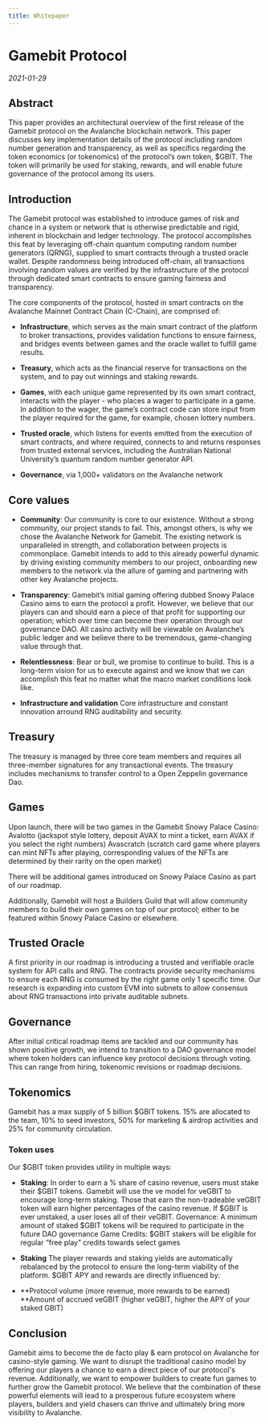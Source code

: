 ```yaml
---
title: Whitepaper
---
```

# Gamebit Protocol
_2021-01-29_
## Abstract

This paper provides an architectural overview of the first release of the Gamebit protocol on the Avalanche blockchain network. This paper discusses key implementation details of the protocol including random number generation and transparency, as well as specifics regarding the token economics (or tokenomics) of the protocol’s own token, $GBIT. The token will primarily be used for staking, rewards, and will enable future governance of the protocol among its users.

## Introduction

The Gamebit protocol was established to introduce games of risk and chance in a system or network that is otherwise predictable and rigid, inherent in blockchain and ledger technology. The protocol accomplishes this feat by leveraging off-chain quantum computing random number generators (QRNG), supplied to smart contracts through a trusted oracle wallet. Despite randomness being introduced off-chain, all transactions involving random values are verified by the infrastructure of the protocol through dedicated smart contracts to ensure gaming fairness and transparency.

The core components of the protocol, hosted in smart contracts on the Avalanche Mainnet Contract Chain (C-Chain), are comprised of:

- **Infrastructure**, which serves as the main smart contract of the platform to broker transactions, provides validation functions to ensure fairness, and bridges events between games and the oracle wallet to fulfill game results.

- **Treasury**, which acts as the financial reserve for transactions on the system, and to pay out winnings and staking rewards.

- **Games**, with each unique game represented by its own smart contract, interacts with the player - who places a wager to participate in a game. In addition to the wager, the game’s contract code can store input from the player required for the game, for example, chosen lottery numbers.

- **Trusted oracle**, which listens for events emitted from the execution of smart contracts, and where required, connects to and returns responses from trusted external services, including the Australian National University’s quantum random number generator API.

- **Governance**, via 1,000+ validators on the Avalanche network

## Core values

- **Community**: Our community is core to our existence. Without a strong community, our project stands to fail. This, amongst others, is why we chose the Avalanche Network for Gamebit. The existing network is unparalleled in strength, and collaboration between projects is commonplace. Gamebit intends to add to this already powerful dynamic by driving existing community members to our project, onboarding new members to the network via the allure of gaming and partnering with other key Avalanche projects.

- **Transparency**: Gamebit’s initial gaming offering dubbed Snowy Palace Casino aims to earn the protocol a profit. However, we believe that our players can and should earn a piece of that profit for supporting our operation; which over time can become their operation through our governance DAO. All casino activity will be viewable on Avalanche’s public ledger and we believe there to be tremendous, game-changing value through that.

- **Relentlessness**: Bear or bull, we promise to continue to build. This is a long-term vision for us to execute against and we know that we can accomplish this feat no matter what the macro market conditions look like.

- **Infrastructure and validation**
Core infrastructure and constant innovation arround RNG auditability and security.

## Treasury
The treasury is managed by three core team members and requires all three-member signatures for any transactional events. The treasury includes mechanisms to transfer control to a Open Zeppelin governance Dao.

## Games
Upon launch, there will be two games in the Gamebit Snowy Palace Casino:
Avalotto (jackspot style lottery, deposit AVAX to mint a ticket, earn AVAX if you select the right numbers)
Avascratch (scratch card game where players can mint NFTs after playing, corresponding values of the NFTs are determined by their rarity on the open market)

There will be additional games introduced on Snowy Palace Casino as part of our roadmap.

Additionally, Gamebit will host a Builders Guild that will allow community members to build their own games on top of our protocol; either to be featured within Snowy Palace Casino or elsewhere.

## Trusted Oracle
A first priority in our roadmap is introducing a trusted and verifiable oracle system for API calls and RNG. The contracts provide security mechanisms to ensure each RNG is consumed by the right game only 1 specific time. Our research is expanding into custom EVM into subnets to allow consensus about RNG transactions into private auditable subnets.
## Governance
After initial critical roadmap items are tackled and our community has shown positive growth, we intend to transition to a DAO governance model where token holders can influence key protocol decisions through voting. This can range from hiring, tokenomic revisions or roadmap decisions.

## Tokenomics

Gamebit has a max supply of 5 billion $GBIT tokens. 15% are allocated to the team, 10% to seed investors, 50% for marketing & airdrop activities and 25% for community circulation.

### Token uses
Our $GBIT token provides utility in multiple ways:

- **Staking**: In order to earn a % share of casino revenue, users must stake their $GBIT tokens. Gamebit will use the ve model for veGBIT to encourage long-term staking. Those that earn the non-tradeable veGBIT token will earn higher percentages of the casino revenue. If $GBIT is ever unstaked, a user loses all of their veGBIT.
Governance: A minimum amount of staked $GBIT tokens will be required to participate in the future DAO governance
Game Credits: $GBIT stakers will be eligible for regular “free play” credits towards select games

- **Staking**
The player rewards and staking yields are automatically rebalanced by the protocol to ensure the long-term viability of the platform. $GBIT APY and rewards are directly influenced by:

- **Protocol volume (more revenue, more rewards to be earned)
**Amount of accrued veGBIT (higher veGBIT, higher the APY of your staked GBIT)

## Conclusion
Gamebit aims to become the de facto play & earn protocol on Avalanche for casino-style gaming. We want to disrupt the traditional casino model by offering our players a chance to earn a direct piece of our protocol's revenue. Additionally, we want to empower builders to create fun games to further grow the Gamebit protocol. We believe that the combination of these powerful elements will lead to a prosperous future ecosystem where players, builders and yield chasers can thrive and ultimately bring more visibility to Avalanche.